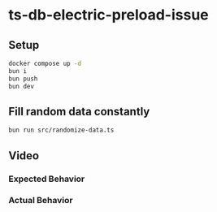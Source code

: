# ts-db-electric-preload-issue

## Setup

```bash
docker compose up -d
bun i
bun push
bun dev
```

## Fill random data constantly

```bash
bun run src/randomize-data.ts
```

## Video

### Expected Behavior

### Actual Behavior
